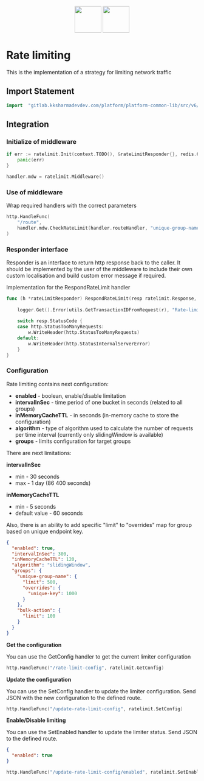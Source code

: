 <p align="center">
<img height=70px src="docs/images/logo.png">
<img height=70px src="docs/images/Go-Logo_Blue.png">
</p>

# Rate limiting

This is the implementation of a strategy for limiting network traffic

## Import Statement

```go
import	"gitlab.kksharmadevdev.com/platform/platform-common-lib/src/v6/web/ratelimit"
```

## Integration

### Initialize of middleware

```go
if err := ratelimit.Init(context.TODO(), &rateLimitResponder{}, redis.Client(), config.RateLimitConfig); err != nil {
    panic(err)
}

handler.mdw = ratelimit.Middleware()
```

### Use of middleware

Wrap required handlers with the correct parameters

```go
http.HandleFunc(
	"/route", 
	handler.mdw.CheckRateLimit(handler.routeHandler, "unique-group-name", "unique-key"),
)
```

### Responder interface

Responder is an interface to return http response back to the caller. It should be implemented by the user of the middleware to include their own custom localisation and build custom error message if required.

Implementation for the RespondRateLimit handler
```go
func (h *rateLimitResponder) RespondRateLimit(resp ratelimit.Response, r *http.Request, w http.ResponseWriter) {
	
	logger.Get().Error(utils.GetTransactionIDFromRequest(r), "Rate-limit", "%v", resp.Error)
	
	switch resp.StatusCode {
	case http.StatusTooManyRequests:
		w.WriteHeader(http.StatusTooManyRequests)
	default:
		w.WriteHeader(http.StatusInternalServerError)
	}
}
```

### Configuration

Rate limiting contains next configuration:

- **enabled** - boolean, enable/disable limitation
- **intervalInSec** - time period of one bucket in seconds (related to all groups)
- **inMemoryCacheTTL** - in seconds (in-memory cache to store the configuration)
- **algorithm** - type of algorithm used to calculate the number of requests per time interval (currently only slidingWindow is available)
- **groups** - limits configuration for target groups

There are next limitations:

**intervalInSec**
- min - 30 seconds
- max - 1 day (86 400 seconds)

**inMemoryCacheTTL**
- min - 5 seconds
- default value - 60 seconds

Also, there is an ability to add specific "limit" to "overrides" map for group based on unique endpoint key.

```json
{
  "enabled": true,
  "intervalInSec": 300,
  "inMemoryCacheTTL": 120,
  "algorithm": "slidingWindow",
  "groups": {
    "unique-group-name": {
      "limit": 500,
      "overrides": {
        "unique-key": 1000
      }
    },
    "bulk-action": {
      "limit": 100
    }
  }
}
```

**Get the configuration**

You can use the GetConfig handler to get the current limiter configuration

```go
http.HandleFunc("/rate-limit-config", ratelimit.GetConfig)
```

**Update the configuration**

You can use the SetConfig handler to update the limiter configuration.
Send JSON with the new configuration to the defined route.

```go
http.HandleFunc("/update-rate-limit-config", ratelimit.SetConfig)
```

**Enable/Disable limiting**

You can use the SetEnabled handler to update the limiter status.
Send JSON to the defined route.

```json
{
  "enabled": true
}
```

```go
http.HandleFunc("/update-rate-limit-config/enabled", ratelimit.SetEnabled)
```
